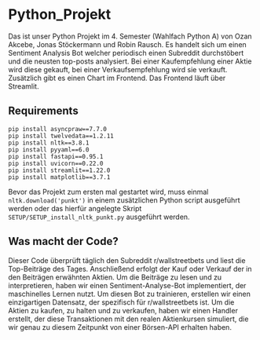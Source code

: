 # Python_Projekt
Das ist unser Python Projekt im 4. Semester (Wahlfach Python A) von Ozan Akcebe, Jonas Stöckermann und Robin Rausch. Es handelt sich um einen Sentiment Analysis Bot welcher periodisch einen Subreddit durchstöbert und die neusten top-posts analysiert. Bei einer Kaufempfehlung einer Aktie wird diese gekauft, bei einer Verkaufsempfehlung wird sie verkauft. Zusätzlich gibt es einen Chart im Frontend. Das Frontend läuft über Streamlit.

## Requirements
```
pip install asyncpraw==7.7.0
pip install twelvedata==1.2.11
pip install nltk==3.8.1
pip install pyyaml==6.0
pip install fastapi==0.95.1
pip install uvicorn==0.22.0
pip install streamlit==1.22.0
pip install matplotlib==3.7.1
```
Bevor das Projekt zum ersten mal gestartet wird, muss einmal ```nltk.download('punkt')``` in einem zusätzlichen Python script ausgeführt werden oder das hierfür angelegte Skript ```SETUP/SETUP_install_nltk_punkt.py``` ausgeführt werden.

## Was macht der Code?
Dieser Code überprüft täglich den Subreddit r/wallstreetbets und liest die Top-Beiträge des Tages. Anschließend erfolgt der Kauf oder Verkauf der in den Beiträgen erwähnten Aktien. Um die Beiträge zu lesen und zu interpretieren, haben wir einen Sentiment-Analyse-Bot implementiert, der maschinelles Lernen nutzt. Um diesen Bot zu trainieren, erstellen wir einen einzigartigen Datensatz, der spezifisch für r/wallstreetbets ist. Um die Aktien zu kaufen, zu halten und zu verkaufen, haben wir einen Handler erstellt, der diese Transaktionen mit den realen Aktienkursen simuliert, die wir genau zu diesem Zeitpunkt von einer Börsen-API erhalten haben.
